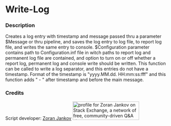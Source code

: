 # Write-Log

### Description
Creates a log entry with timestamp and message passed thru a parameter $Message or thru pipeline, and saves the log entry to log file, to report log file, and writes the same entry to console. $Configuration parameter contains path to Configuration.inf file in witch paths to report log and permanent log file are contained, and option to turn on or off whether a report log, permanent log and console write should be written. This function can be called to write a log separator, and this entries do not have a timestamp. Format of the timestamp is "yyyy.MM.dd. HH:mm:ss:fff" and this function adds " - " after timestamp and before the main message.

### Credits
Script developer:  [Zoran Jankov](https://www.linkedin.com/in/zoran-jankov-b1054b196/)
<a href="https://stackexchange.com/users/12947676/zoran-jankov"><img src="https://stackexchange.com/users/flair/12947676.png" width="208" height="58" alt="profile for Zoran Jankov on Stack Exchange, a network of free, community-driven Q&amp;A sites" title="profile for Zoran Jankov on Stack Exchange, a network of free, community-driven Q&amp;A sites" /></a>

